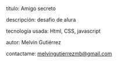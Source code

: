 título: Amigo secreto 

descripción: desafio de alura

tecnología usada: Html, CSS, javascript 

autor: Melvin Gutiérrez 

contactame: melvingutierrezmb@gmail.com 
